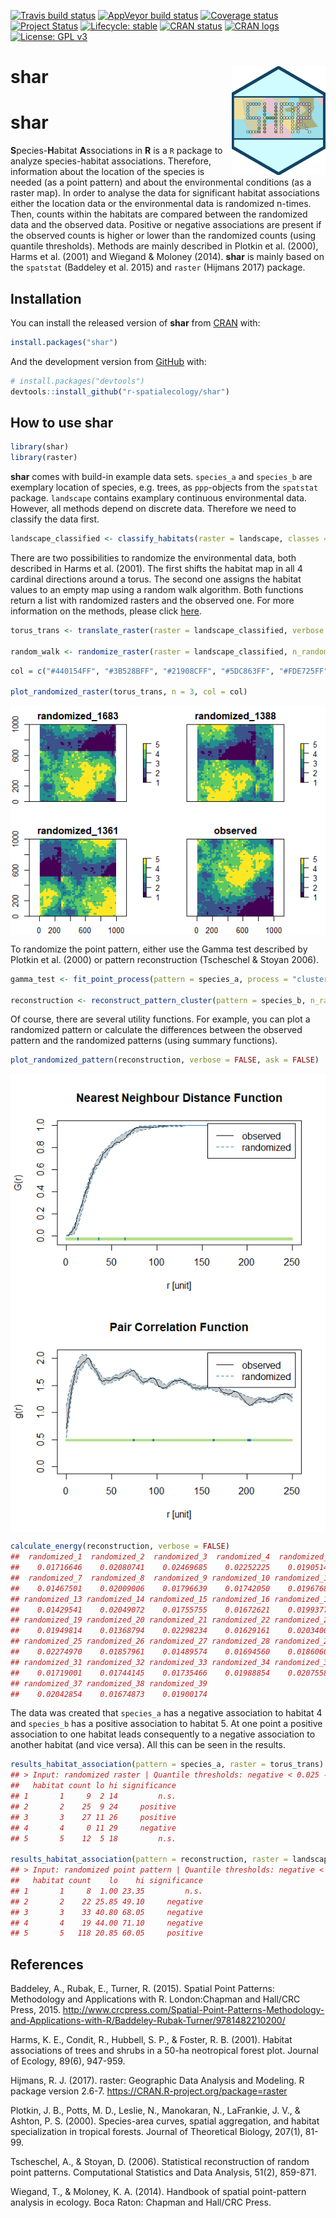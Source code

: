
<!-- README.md is generated from README.Rmd. Please edit that file -->

[![Travis build
status](https://travis-ci.org/r-spatialecology/shar.svg?branch=master)](https://travis-ci.org/r-spatialecology/shar)
[![AppVeyor build
status](https://ci.appveyor.com/api/projects/status/08hgwkr82pqb6ykq/branch/master?svg=true)](https://ci.appveyor.com/project/mhesselbarth/shar/branch/master)
[![Coverage
status](https://codecov.io/gh/r-spatialecology/shar/branch/master/graph/badge.svg)](https://codecov.io/gh/r-spatialecology/shar?branch=master)
[![Project
Status](https://www.repostatus.org/badges/latest/active.svg)](https://www.repostatus.org/#active)
[![Lifecycle:
stable](https://img.shields.io/badge/lifecycle-stable-brightgreen.svg)](https://www.tidyverse.org/lifecycle/#stable)
[![CRAN
status](https://www.r-pkg.org/badges/version/shar)](https://cran.r-project.org/package=shar)
[![CRAN
logs](http://cranlogs.r-pkg.org/badges/grand-total/shar)](http://cran.rstudio.com/web/packages/shar/index.html)
[![License: GPL
v3](https://img.shields.io/badge/License-GPLv3-blue.svg)](https://www.gnu.org/licenses/gpl-3.0)

# shar <img src="man/figures/logo.png" align="right" width="150" />

# shar

**S**pecies-**H**abitat **A**ssociations in **R** is a `R` package to
analyze species-habitat associations. Therefore, information about the
location of the species is needed (as a point pattern) and about the
environmental conditions (as a raster map). In order to analyse the data
for significant habitat associations either the location data or the
environmental data is randomized n-times. Then, counts within the
habitats are compared between the randomized data and the observed data.
Positive or negative associations are present if the observed counts is
higher or lower than the randomized counts (using quantile thresholds).
Methods are mainly described in Plotkin et al. (2000), Harms et
al. (2001) and Wiegand & Moloney (2014). **shar** is mainly based on
the `spatstat` (Baddeley et al. 2015) and `raster` (Hijmans 2017)
package.

## Installation

You can install the released version of **shar** from
[CRAN](https://cran.r-project.org/web/packages/shar/index.html) with:

``` r
install.packages("shar")
```

And the development version from
[GitHub](https://github.com/r-spatialecology/shar) with:

``` r
# install.packages("devtools")
devtools::install_github("r-spatialecology/shar")
```

## How to use shar

``` r
library(shar)
library(raster)
```

**shar** comes with build-in example data sets. `species_a` and
`species_b` are exemplary location of species, e.g. trees, as
`ppp`-objects from the `spatstat` package. `landscape` contains
examplary continuous environmental data. However, all methods depend on
discrete data. Therefore we need to classify the data first.

``` r
landscape_classified <- classify_habitats(raster = landscape, classes = 5)
```

There are two possibilities to randomize the environmental data, both
described in Harms et al. (2001). The first shifts the habitat map in
all 4 cardinal directions around a torus. The second one assigns the
habitat values to an empty map using a random walk algorithm. Both
functions return a list with randomized rasters and the observed one.
For more information on the methods, please click
[here](https://r-spatialecology.github.io/shar/articles/background.html).

``` r
torus_trans <- translate_raster(raster = landscape_classified, verbose = FALSE)

random_walk <- randomize_raster(raster = landscape_classified, n_random = 39, verbose = FALSE)
```

``` r
col = c("#440154FF", "#3B528BFF", "#21908CFF", "#5DC863FF", "#FDE725FF")

plot_randomized_raster(torus_trans, n = 3, col = col)
```

<img src="man/figures/README-plot_habitat-random-1.png" style="display: block; margin: auto;" />

To randomize the point pattern, either use the Gamma test described by
Plotkin et al. (2000) or pattern reconstruction (Tscheschel & Stoyan
2006).

``` r
gamma_test <- fit_point_process(pattern = species_a, process = "cluster", n_random = 39, verbose = FALSE)

reconstruction <- reconstruct_pattern_cluster(pattern = species_b, n_random = 39, verbose = FALSE) # takes some time
```

Of course, there are several utility functions. For example, you can
plot a randomized pattern or calculate the differences between the
observed pattern and the randomized patterns (using summary functions).

``` r
plot_randomized_pattern(reconstruction, verbose = FALSE, ask = FALSE)
```

<img src="man/figures/README-plot-random_pattern-1.png" style="display: block; margin: auto;" /><img src="man/figures/README-plot-random_pattern-2.png" style="display: block; margin: auto;" />

``` r
calculate_energy(reconstruction, verbose = FALSE)
##  randomized_1  randomized_2  randomized_3  randomized_4  randomized_5  randomized_6 
##    0.01716646    0.02080741    0.02469685    0.02252225    0.01905148    0.02317256 
##  randomized_7  randomized_8  randomized_9 randomized_10 randomized_11 randomized_12 
##    0.01467501    0.02009006    0.01796639    0.01742050    0.01967685    0.01531558 
## randomized_13 randomized_14 randomized_15 randomized_16 randomized_17 randomized_18 
##    0.01429541    0.02049072    0.01755755    0.01672621    0.01993774    0.01695963 
## randomized_19 randomized_20 randomized_21 randomized_22 randomized_23 randomized_24 
##    0.01949814    0.01368794    0.02298234    0.01629161    0.02034008    0.01466430 
## randomized_25 randomized_26 randomized_27 randomized_28 randomized_29 randomized_30 
##    0.02274970    0.01857961    0.01489574    0.01694560    0.01860603    0.02151825 
## randomized_31 randomized_32 randomized_33 randomized_34 randomized_35 randomized_36 
##    0.01719001    0.01744145    0.01735466    0.01988854    0.02075585    0.02174524 
## randomized_37 randomized_38 randomized_39 
##    0.02042854    0.01674873    0.01900174
```

The data was created that `species_a` has a negative association to
habitat 4 and `species_b` has a positive association to habitat 5. At
one point a positive association to one habitat leads consequently to a
negative association to another habitat (and vice versa). All this can
be seen in the results.

``` r
results_habitat_association(pattern = species_a, raster = torus_trans)
## > Input: randomized raster | Quantile thresholds: negative < 0.025 - positive > 0.975
##   habitat count lo hi significance
## 1       1     9  2 14         n.s.
## 2       2    25  9 24     positive
## 3       3    27 11 26     positive
## 4       4     0 11 29     negative
## 5       5    12  5 18         n.s.

results_habitat_association(pattern = reconstruction, raster = landscape_classified)
## > Input: randomized point pattern | Quantile thresholds: negative < 0.025 - positive > 0.975
##   habitat count    lo    hi significance
## 1       1     8  1.00 23.35         n.s.
## 2       2    22 25.85 49.10     negative
## 3       3    33 40.80 68.05     negative
## 4       4    19 44.00 71.10     negative
## 5       5   118 20.85 60.05     positive
```

## References

Baddeley, A., Rubak, E., Turner, R. (2015). Spatial Point Patterns:
Methodology and Applications with R. London:Chapman and Hall/CRC Press,
2015.
<http://www.crcpress.com/Spatial-Point-Patterns-Methodology-and-Applications-with-R/Baddeley-Rubak-Turner/9781482210200/>

Harms, K. E., Condit, R., Hubbell, S. P., & Foster, R. B. (2001).
Habitat associations of trees and shrubs in a 50-ha neotropical forest
plot. Journal of Ecology, 89(6), 947-959.

Hijmans, R. J. (2017). raster: Geographic Data Analysis and Modeling. R
package version 2.6-7. <https://CRAN.R-project.org/package=raster>

Plotkin, J. B., Potts, M. D., Leslie, N., Manokaran, N., LaFrankie, J.
V., & Ashton, P. S. (2000). Species-area curves, spatial aggregation,
and habitat specialization in tropical forests. Journal of Theoretical
Biology, 207(1), 81-99.

Tscheschel, A., & Stoyan, D. (2006). Statistical reconstruction of
random point patterns. Computational Statistics and Data Analysis,
51(2), 859-871.

Wiegand, T., & Moloney, K. A. (2014). Handbook of spatial point-pattern
analysis in ecology. Boca Raton: Chapman and Hall/CRC Press.
